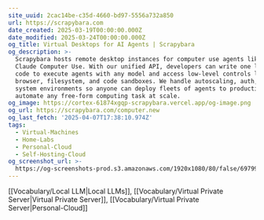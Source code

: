 ```yaml
---
site_uuid: 2cac14be-c35d-4660-bd97-5556a732a850
url: https://scrapybara.com
date_created: 2025-03-19T00:00:00.000Z
date_modified: 2025-03-24T00:00:00.000Z
og_title: Virtual Desktops for AI Agents | Scrapybara
og_description: >-
  Scrapybara hosts remote desktop instances for computer use agents like CUA and
  Claude Computer Use. With our unified API, developers can write one line of
  code to execute agents with any model and access low-level controls like the
  browser, filesystem, and code sandboxes. We handle autoscaling, auth, and
  system environments so anyone can deploy fleets of agents to production and
  automate any free-form computing task at scale.
og_image: https://cortex-61874xgqp-scrapybara.vercel.app/og-image.png
og_url: https://scrapybara.com/computer.new
og_last_fetch: '2025-04-07T17:38:10.974Z'
tags:
  - Virtual-Machines
  - Home-Labs
  - Personal-Cloud
  - Self-Hosting-Cloud
og_screenshot_url: >-
  https://og-screenshots-prod.s3.amazonaws.com/1920x1080/80/false/6979915dd56ef312d91e18e3a18a209185da79e2582658d2dd321577e737f13b.jpeg
---
```


[[Vocabulary/Local LLM|Local LLMs]], [[Vocabulary/Virtual Private Server|Virtual Private Server]], [[Vocabulary/Virtual Private Server|Personal-Cloud]]

